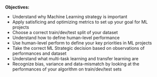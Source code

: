 
**Objectives:**
  - Understand why Machine Learning strategy is important
  - Apply satisficing and optimizing metrics to set up your goal for ML projects
  - Choose a correct train/dev/test split of your dataset
  - Understand how to define human-level performance
  - Use human-level perform to define your key priorities in ML projects
  - Take the correct ML Strategic decision based on observations of performances and dataset
  - Understand what multi-task learning and transfer learning are
  - Recognize bias, variance and data-mismatch by looking at the performances of your algorithm on train/dev/test sets
